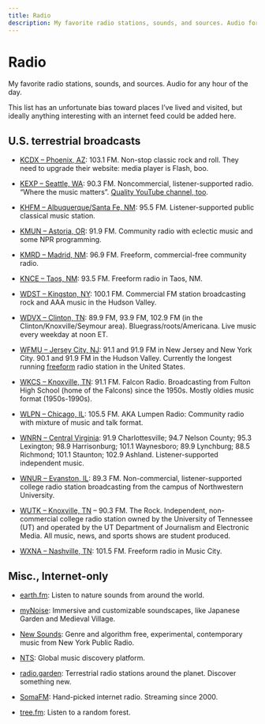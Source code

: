 ```yaml
---
title: Radio
description: My favorite radio stations, sounds, and sources. Audio for any hour of the day.
---
```


# Radio

My favorite radio stations, sounds, and sources. Audio for any hour of the day.

This list has an unfortunate bias toward places I’ve lived and visited, but ideally anything interesting with an internet feed could be added here.

## U.S. terrestrial broadcasts

- [KCDX – Phoenix, AZ](https://www.kcdx.com/): 103.1 FM. Non-stop classic rock and roll. They need to upgrade their website: media player is Flash, boo.

- [KEXP – Seattle, WA](https://kexp.org/): 90.3 FM. Noncommercial, listener-supported radio. “Where the music matters”. [Quality YouTube channel, too](https://www.youtube.com/kexp).

- [KHFM – Albuquerque/Santa Fe, NM](https://khfm.org/): 95.5 FM. Listener-supported public classical music station.

- [KMUN – Astoria, OR](https://kmun.org/): 91.9 FM. Community radio with eclectic music and some NPR programming.

- [KMRD – Madrid, NM](https://kmrd.fm/): 96.9 FM. Freeform, commercial-free community radio.

- [KNCE – Taos, NM](https://truetaosradio.com/): 93.5 FM. Freeform radio in Taos, NM.

- [WDST – Kingston, NY](https://radiowoodstock.com/): 100.1 FM. Commercial FM station broadcasting rock and AAA music in the Hudson Valley.

- [WDVX – Clinton, TN](https://wdvx.com/): 89.9 FM, 93.9 FM, 102.9 FM (in the Clinton/Knoxville/Seymour area). Bluegrass/roots/Americana. Live music every weekday at noon ET.

- [WFMU – Jersey City, NJ](https://wfmu.org/): 91.1 and 91.9 FM in New Jersey and New York City. 90.1 and 91.9 FM in the Hudson Valley. Currently the longest running [freeform](https://wfmu.org/freeform.html) radio station in the United States.

- [WKCS – Knoxville, TN](https://wkcsradio.org/): 91.1 FM. Falcon Radio. Broadcasting from Fulton High School (home of the Falcons) since the 1950s. Mostly oldies music format (1950s-1990s).

- [WLPN – Chicago, IL](https://lumpenradio.com/): 105.5 FM. AKA Lumpen Radio: Community radio with mixture of music and talk format.

- [WNRN – Central Virginia](https://wnrn.org/): 91.9 Charlottesville; 94.7 Nelson County; 95.3 Lexington; 98.9 Harrisonburg; 101.1 Waynesboro; 89.9 Lynchburg; 88.5 Richmond; 101.1 Staunton; 102.9 Ashland. Listener-supported independent music.

- [WNUR – Evanston, IL](https://wnur.northwestern.edu/): 89.3 FM. Non-commercial, listener-supported college radio station broadcasting from the campus of Northwestern University.

- [WUTK – Knoxville, TN](https://wutkradio.com/) – 90.3 FM. The Rock. Independent, non-commercial college radio station owned by the University of Tennessee (UT) and operated by the UT Department of Journalism and Electronic Media. All music, news, and sports shows are student produced.

- [WXNA – Nashville, TN](https://www.wxnafm.org/): 101.5 FM. Freeform radio in Music City.

## Misc., Internet-only

- [earth.fm](https://earth.fm/): Listen to nature sounds from around the world.

- [myNoise](https://mynoise.net/): Immersive and customizable soundscapes, like Japanese Garden and Medieval Village.

- [New Sounds](https://www.newsounds.org/): Genre and algorithm free, experimental, contemporary music from New York Public Radio.

- [NTS](https://www.nts.live/): Global music discovery platform.

- [radio.garden](https://radio.garden/): Terrestrial radio stations around the planet. Discover something new.

- [SomaFM](https://somafm.com/): Hand-picked internet radio. Streaming since 2000.

- [tree.fm](https://www.tree.fm/): Listen to a random forest.
